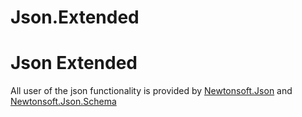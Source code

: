 # Json.Extended

# Json Extended

All user of the json functionality is provided by [Newtonsoft.Json](http://www.newtonsoft.com/json) and [Newtonsoft.Json.Schema](http://www.newtonsoft.com/jsonschema)